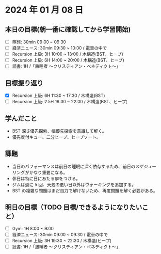# 2024 年 01 月 08 日

## 本日の目標(朝一番に確認してから学習開始)

- [ ] 瞑想: 30min 09:00 ~ 09:30
- [ ] 経済ニュース: 30min 09:30 ~ 10:00 / 電車の中で
- [ ] Recursion 上級: 3H 10:00 ~ 13:00 / 木構造(BST、ヒープ)
- [ ] Recursion 上級: 6H 14:00 ~ 20:00 / 木構造(BST、ヒープ)
- [ ] 読書: 1H /「熟睡者 〜クリスティアン・ベネディクト〜」

## 目標振り返り

- [x] Recursion 上級: 6H 11:30 ~ 17:30 / 木構造(BST)
- [ ] Recursion 上級: 2.5H 19:30 ~ 22:00 / 木構造(BST、ヒープ)

## 学んだこと

- BST 深さ優先探索、幅優先探索を意識して解く。
- 優先度付キュー、二分ヒープ、ヒープソート。

## 課題

- 当日のパフォーマンスは前日の睡眠に深く依存するため、前日のスケジューリングがかなり重要になる。
- 休日は特に日にあたる癖をつける。
- ジムは週に 5 回、天気の悪い日以外はウォーキングを追加する。
- BST の複雑な問題はまだ自力で解けないため、再度問題を解く必要がある。

## 明日の目標（TODO 目標/できるようになりたいこと）

- [ ] Gym: 1H 8:00 ~ 9:00
- [ ] 経済ニュース: 30min 09:00 ~ 09:30 / 電車の中で
- [ ] Recursion 上級: 3H 19:30 ~ 22:30 / 木構造(ヒープ)
- [ ] 読書: 1H /「熟睡者 〜クリスティアン・ベネディクト〜」

